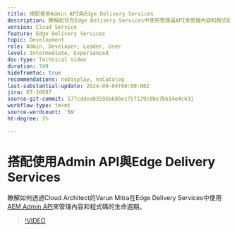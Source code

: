 ```yaml
---
title: 搭配使用Admin API與Edge Delivery Services
description: 瞭解如何在Edge Delivery Services中使用管理員API來管理內容和程式碼的生命週期。
version: Cloud Service
feature: Edge Delivery Services
topic: Development
role: Admin, Developer, Leader, User
level: Intermediate, Experienced
doc-type: Technical Video
duration: 749
hidefromtoc: true
recommendations: noDisplay, noCatalog
last-substantial-update: 2024-09-04T00:00:00Z
jira: KT-16087
source-git-commit: 177cddea03595b686ec75f129c8be7bb14e4c631
workflow-type: tm+mt
source-wordcount: '59'
ht-degree: 1%

---
```



# 搭配使用Admin API與Edge Delivery Services

瞭解如何透過Cloud Architect的Varun Mitra在Edge Delivery Services中使用[AEM Admin API](https://www.aem.live/docs/admin.html)來管理內容和程式碼的生命週期。

>[!VIDEO](https://video.tv.adobe.com/v/3433158/?learn=on)
